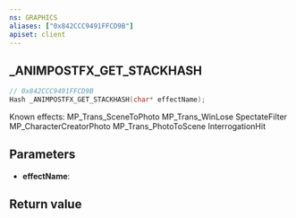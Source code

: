 ```yaml
---
ns: GRAPHICS
aliases: ["0x842CCC9491FFCD9B"]
apiset: client
---
```

## _ANIMPOSTFX_GET_STACKHASH

```c
// 0x842CCC9491FFCD9B
Hash _ANIMPOSTFX_GET_STACKHASH(char* effectName);
```

Known effects: MP_Trans_SceneToPhoto
MP_Trans_WinLose
SpectateFilter
MP_CharacterCreatorPhoto
MP_Trans_PhotoToScene
InterrogationHit

## Parameters
* **effectName**:

## Return value